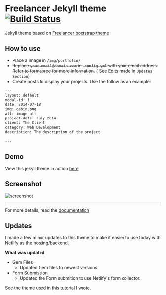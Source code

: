 Freelancer Jekyll theme  [![Build Status](https://api.travis-ci.org/jeromelachaud/freelancer-theme.svg?branch=master)](https://travis-ci.org/jeromelachaud/freelancer-theme/) 
=========================

Jekyll theme based on [Freelancer bootstrap theme ](http://startbootstrap.com/template-overviews/freelancer/)

## How to use
 - Place a image in `/img/portfolio/`
 - ~~Replace `your-email@domain.com` in `_config.yml` with your email address. Refer to [formspree](http://formspree.io/) for more information.~~ ( See Edits made in `Updates Section`)
 - Create posts to display your projects. Use the follow as an example:
```txt
---
layout: default
modal-id: 1
date: 2014-07-18
img: cabin.png
alt: image-alt
project-date: July 2014
client: The Client
category: Web Development
description: The description of the project

---
```

## Demo
View this jekyll theme in action [here](https://jeromelachaud.github.io/freelancer-theme)

## Screenshot
![screenshot](https://raw.githubusercontent.com/jeromelachaud/freelancer-theme/master/screenshot.png)

---------
For more details, read the [documentation](http://jekyllrb.com/)


## Updates
I made a few minor updates to this theme to make it easier to use today with Netlify as the hosting/backend.

**What was updated**
- Gem Files 
    - Updated Gem files to newest versions.
- Form Submission
    - Updated the Form submition to use Netlify's form collector. 

See the theme used in [this tutorial](https://github.com/kocheck/talks/tree/master/2019.Web.Porfolio.Setup) I wrote.